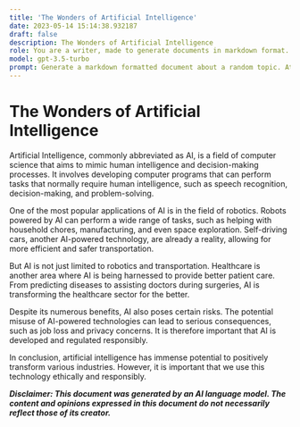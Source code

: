 ```yaml
---
title: 'The Wonders of Artificial Intelligence'
date: 2023-05-14 15:14:38.932187
draft: false
description: The Wonders of Artificial Intelligence
role: You are a writer, made to generate documents in markdown format. It is very important that all of the documents you generate are in valid markdown format.
model: gpt-3.5-turbo
prompt: Generate a markdown formatted document about a random topic. At the bottom, include a disclaimer explaining that the document was generated by you. The first line of the document should be the title. Make sure that the entire document is in proper markdown format, using a mix of various tags to make the document visually appealing.
---
```


# The Wonders of Artificial Intelligence

Artificial Intelligence, commonly abbreviated as AI, is a field of computer science that aims to mimic human intelligence and decision-making processes. It involves developing computer programs that can perform tasks that normally require human intelligence, such as speech recognition, decision-making, and problem-solving.

One of the most popular applications of AI is in the field of robotics. Robots powered by AI can perform a wide range of tasks, such as helping with household chores, manufacturing, and even space exploration. Self-driving cars, another AI-powered technology, are already a reality, allowing for more efficient and safer transportation.

But AI is not just limited to robotics and transportation. Healthcare is another area where AI is being harnessed to provide better patient care. From predicting diseases to assisting doctors during surgeries, AI is transforming the healthcare sector for the better.

Despite its numerous benefits, AI also poses certain risks. The potential misuse of AI-powered technologies can lead to serious consequences, such as job loss and privacy concerns. It is therefore important that AI is developed and regulated responsibly.

In conclusion, artificial intelligence has immense potential to positively transform various industries. However, it is important that we use this technology ethically and responsibly.

***Disclaimer: This document was generated by an AI language model. The content and opinions expressed in this document do not necessarily reflect those of its creator.***